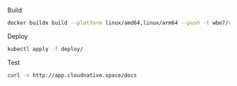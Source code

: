 Build
```bash
docker buildx build --platform linux/amd64,linux/arm64 --push -t wbe7/ritm:v1.0 .
```

Deploy
```bash
kubectl apply -f deploy/
```

Test
```bash
curl -v http://app.cloudnative.space/docs
```